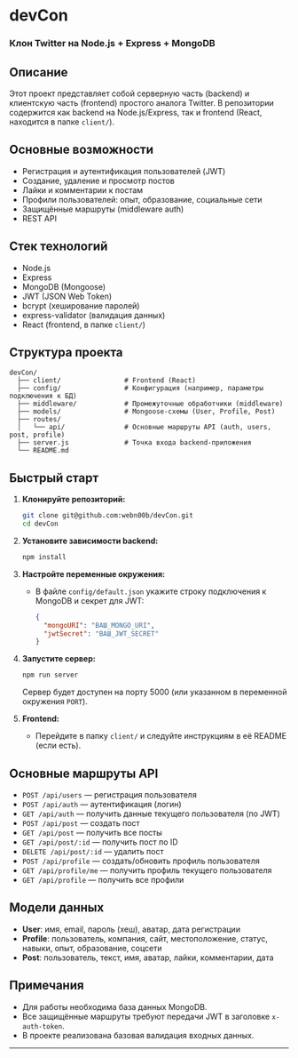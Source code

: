 # devCon

### Клон Twitter на Node.js + Express + MongoDB

## Описание

Этот проект представляет собой серверную часть (backend) и клиентскую часть (frontend) простого аналога Twitter. В репозитории содержится как backend на Node.js/Express, так и frontend (React, находится в папке `client/`).

## Основные возможности

- Регистрация и аутентификация пользователей (JWT)
- Создание, удаление и просмотр постов
- Лайки и комментарии к постам
- Профили пользователей: опыт, образование, социальные сети
- Защищённые маршруты (middleware auth)
- REST API

## Стек технологий

- Node.js
- Express
- MongoDB (Mongoose)
- JWT (JSON Web Token)
- bcrypt (хеширование паролей)
- express-validator (валидация данных)
- React (frontend, в папке `client/`)

## Структура проекта

```
devCon/
  ├── client/                # Frontend (React)
  ├── config/                # Конфигурация (например, параметры подключения к БД)
  ├── middleware/            # Промежуточные обработчики (middleware)
  ├── models/                # Mongoose-схемы (User, Profile, Post)
  ├── routes/
  │   └── api/               # Основные маршруты API (auth, users, post, profile)
  ├── server.js              # Точка входа backend-приложения
  └── README.md
```

## Быстрый старт

1. **Клонируйте репозиторий:**
   ```bash
   git clone git@github.com:webn00b/devCon.git
   cd devCon
   ```

2. **Установите зависимости backend:**
   ```bash
   npm install
   ```

3. **Настройте переменные окружения:**
   - В файле `config/default.json` укажите строку подключения к MongoDB и секрет для JWT:
     ```json
     {
       "mongoURI": "ВАШ_MONGO_URI",
       "jwtSecret": "ВАШ_JWT_SECRET"
     }
     ```

4. **Запустите сервер:**
   ```bash
   npm run server
   ```
   Сервер будет доступен на порту 5000 (или указанном в переменной окружения `PORT`).

5. **Frontend:**
   - Перейдите в папку `client/` и следуйте инструкциям в её README (если есть).

## Основные маршруты API

- `POST /api/users` — регистрация пользователя
- `POST /api/auth` — аутентификация (логин)
- `GET /api/auth` — получить данные текущего пользователя (по JWT)
- `POST /api/post` — создать пост
- `GET /api/post` — получить все посты
- `GET /api/post/:id` — получить пост по ID
- `DELETE /api/post/:id` — удалить пост
- `POST /api/profile` — создать/обновить профиль пользователя
- `GET /api/profile/me` — получить профиль текущего пользователя
- `GET /api/profile` — получить все профили

## Модели данных

- **User**: имя, email, пароль (хеш), аватар, дата регистрации
- **Profile**: пользователь, компания, сайт, местоположение, статус, навыки, опыт, образование, соцсети
- **Post**: пользователь, текст, имя, аватар, лайки, комментарии, дата

## Примечания

- Для работы необходима база данных MongoDB.
- Все защищённые маршруты требуют передачи JWT в заголовке `x-auth-token`.
- В проекте реализована базовая валидация входных данных.

---
